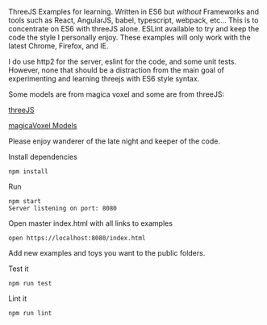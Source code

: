 ThreeJS Examples for learning.  Written in ES6 but <i>without</i> 
Frameworks and tools such as React, AngularJS, babel, typescript,
webpack, etc...  This is to concentrate on ES6 with threeJS alone.
ESLint available to try and keep the code the style I personally enjoy.
These examples will only work with the latest Chrome, Firefox, and IE.

I do use http2 for the server, eslint for the code, and some unit tests.  However,
none that should be a distraction from the main goal of experimenting and learning 
threejs with ES6 style syntax.

Some models are from magica voxel and some are from threeJS:

[threeJS](https://github.com/mrdoob/three.js/)

[magicaVoxel Models](https://github.com/ephtracy/voxel-model)

Please enjoy wanderer of the late night and keeper of the code.

Install dependencies
```
npm install
```

Run
```
npm start
Server listening on port: 8080
```

Open master index.html with all links to examples
```
open https://localhost:8080/index.html
```

Add new examples and toys you want to the public folders.

Test it
```
npm run test
```

Lint it
```
npm run lint
```


